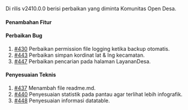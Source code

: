 Di rilis v2410.0.0 berisi perbaikan yang diminta Komunitas Open Desa.

#### Penambahan Fitur

#### Perbaikan Bug

1. [#430](https://github.com/OpenSID/pantau/issues/430) Perbaikan permission file logging ketika backup otomatis.
2. [#443](https://github.com/OpenSID/pantau/issues/443) Perbaikan simpan kordinat lat & lng kecamatan.
3. [#447](https://github.com/OpenSID/pantau/issues/447) Perbaikan pencarian pada halaman LayananDesa.

#### Penyesuaian Teknis

1. [#437](https://github.com/OpenSID/pantau/issues/437) Menambah  file readme.md.
2. [#440](https://github.com/OpenSID/pantau/issues/440) Penyesuaian statistik pada pantau agar terlihat lebih infografik.
3. [#448](https://github.com/OpenSID/pantau/issues/448) Penyesuaian informasi datatable.